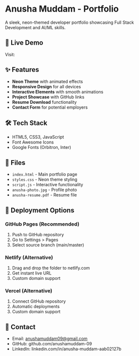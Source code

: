# Anusha Muddam - Portfolio

A sleek, neon-themed developer portfolio showcasing Full Stack Development and AI/ML skills.

## 🚀 Live Demo
Visit:

## ✨ Features
- **Neon Theme** with animated effects
- **Responsive Design** for all devices
- **Interactive Elements** with smooth animations
- **Project Showcase** with GitHub links
- **Resume Download** functionality
- **Contact Form** for potential employers

## 🛠️ Tech Stack
- HTML5, CSS3, JavaScript
- Font Awesome Icons
- Google Fonts (Orbitron, Inter)

## 📁 Files
- `index.html` - Main portfolio page
- `styles.css` - Neon theme styling
- `script.js` - Interactive functionality
- `anusha-photo.jpg` - Profile photo
- `anusha-resume.pdf` - Resume file

## 🚀 Deployment Options

### GitHub Pages (Recommended)
1. Push to GitHub repository
2. Go to Settings > Pages
3. Select source branch (main/master)


### Netlify (Alternative)
1. Drag and drop the folder to netlify.com
2. Get instant live URL
3. Custom domain support

### Vercel (Alternative)
1. Connect GitHub repository
2. Automatic deployments
3. Custom domain support

## 📧 Contact
- Email: anushamuddam09@gmail.com
- GitHub: github.com/anushamuddam-09
- LinkedIn: linkedin.com/in/anusha-muddam-aab02127b 
